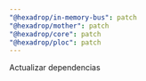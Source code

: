 ```yaml
---
"@hexadrop/in-memory-bus": patch
"@hexadrop/mother": patch
"@hexadrop/core": patch
"@hexadrop/ploc": patch
---
```


Actualizar dependencias
